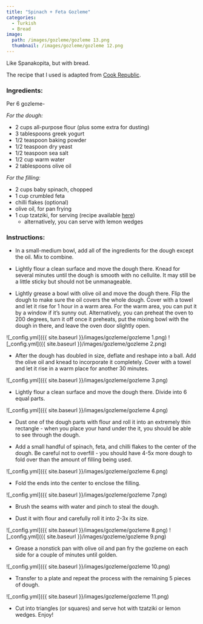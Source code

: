 ```yaml
---
title: "Spinach + Feta Gozleme"
categories:
  - Turkish
  - Bread
image:
  path: /images/gozleme/gozleme 13.png
  thumbnail: /images/gozleme/gozleme 12.png
---
```


Like Spanakopita, but with bread. 

The recipe that I used is adapted from [Cook Republic](https://www.cookrepublic.com/homemade-spinach-and-feta-gozleme/).

### Ingredients:

Per 6 gozleme-

_For the dough:_

* 2 cups all-purpose flour (plus some extra for dusting)
* 3 tablespoons greek yogurt
* 1/2 teaspoon baking powder
* 1/2 teaspoon dry yeast
* 1/2 teaspoon sea salt 
* 1/2 cup warm water 
* 2 tablespoons olive oil

_For the filling:_

* 2 cups baby spinach, chopped
* 1 cup crumbled feta
* chilli flakes (optional)
* olive oil, for pan frying
* 1 cup tzatziki, for serving (recipe available [here](https://prernaadvani.github.io/mediterranean/sides/tzatziki/))
  - alternatively, you can serve with lemon wedges



### Instructions:

* In a small-medium bowl, add all of the ingredients for the dough except the oil. Mix to combine.

* Lightly flour a clean surface and move the dough there. Knead for several minutes until the dough is smooth with no cellulite. It may still be a little sticky but should not be unmanageable.

* Lightly grease a bowl with olive oil and move the dough there. Flip the dough to make sure the oil covers the whole dough. Cover with a towel and let it rise for 1 hour in a warm area. For the warm area, you can put it by a window if it’s sunny out. Alternatively, you can preheat the oven to 200 degrees, turn it off once it preheats, put the mixing bowl with the dough in there, and leave the oven door slightly open. 

![_config.yml]({{ site.baseurl }}/images/gozleme/gozleme 1.png)
![_config.yml]({{ site.baseurl }}/images/gozleme/gozleme 2.png)

* After the dough has doubled in size, deflate and reshape into a ball. Add the olive oil and knead to incorporate it completely. Cover with a towel and let it rise in a warm place for another 30 minutes.

![_config.yml]({{ site.baseurl }}/images/gozleme/gozleme 3.png)

* Lightly flour a clean surface and move the dough there. Divide into 6 equal parts.

![_config.yml]({{ site.baseurl }}/images/gozleme/gozleme 4.png)

* Dust one of the dough parts with flour and roll it into an extremely thin rectangle - when you place your hand under the it, you should be able to see through the dough. 

* Add a small handful of spinach, feta, and chilli flakes to the center of the dough. Be careful not to overfill - you should have 4-5x more dough to fold over than the amount of filling being used.

![_config.yml]({{ site.baseurl }}/images/gozleme/gozleme 6.png)

* Fold the ends into the center to enclose the filling.

![_config.yml]({{ site.baseurl }}/images/gozleme/gozleme 7.png)

* Brush the seams with water and pinch to steal the dough.

* Dust it with flour and carefully roll it into 2-3x its size.

![_config.yml]({{ site.baseurl }}/images/gozleme/gozleme 8.png)
![_config.yml]({{ site.baseurl }}/images/gozleme/gozleme 9.png)

* Grease a nonstick pan with olive oil and pan fry the gozleme on each side for a couple of minutes until golden.

![_config.yml]({{ site.baseurl }}/images/gozleme/gozleme 10.png)

* Transfer to a plate and repeat the process with the remaining 5 pieces of dough.

![_config.yml]({{ site.baseurl }}/images/gozleme/gozleme 11.png)

* Cut into triangles (or squares) and serve hot with tzatziki or lemon wedges. Enjoy!

